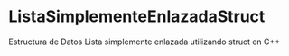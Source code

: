 # ListaSimplementeEnlazadaStruct
Estructura de Datos Lista simplemente enlazada utilizando struct en C++
